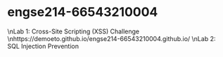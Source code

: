 ﻿# engse214-66543210004
\nLab 1: Cross-Site Scripting (XSS) Challenge
\nhttps://demoeto.github.io/engse214-66543210004.github.io/
\nLab 2: SQL Injection Prevention


